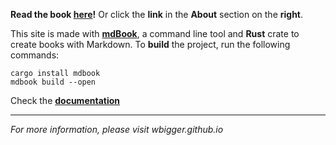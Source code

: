 **Read the book [here](https://wbigger.github.io/book-cs-5y-2021/)!** Or click the **link** in the **About** section on the **right**.

This site is made with **[mdBook](https://rust-lang.github.io/mdBook/)**, a command line tool and **Rust** crate to create books with Markdown. To **build** the project, run the following commands:
```
cargo install mdbook
mdbook build --open
```
Check the **[documentation](https://rust-lang.github.io/mdBook/cli/index.html)**

<hr>

*For more information, please visit wbigger.github.io*
